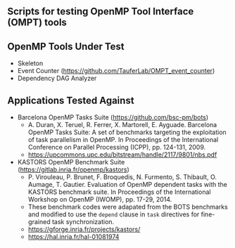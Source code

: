 ## Scripts for testing OpenMP Tool Interface (OMPT) tools

## OpenMP Tools Under Test
* Skeleton
* Event Counter (https://github.com/TauferLab/OMPT_event_counter)
* Dependency DAG Analyzer 

## Applications Tested Against
* Barcelona OpenMP Tasks Suite (https://github.com/bsc-pm/bots)
    * A. Duran, X. Teruel, R. Ferrer, X. Martorell, E. Ayguade. 
      Barcelona OpenMP Tasks Suite: A set of benchmarks targeting the exploitation of task parallelism in OpenMP. 
      In Proceedings of the International Conference on Parallel Processing (ICPP), pp. 124-131, 2009.
    * https://upcommons.upc.edu/bitstream/handle/2117/9801/nbs.pdf
* KASTORS OpenMP Benchmark Suite (https://gitlab.inria.fr/openmp/kastors) 
    * P. Virouleau, P. Brunet, F. Broquedis, N. Furmento, S. Thibault, O. Aumage, T. Gautier. 
      Evaluation of OpenMP dependent tasks with the KASTORS benchmark suite. 
      In Proceedings of the International Workshop on OpenMP (IWOMP), pp. 17-29, 2014.
    * These benchmark codes were adapated from the BOTS benchmarks
      and modified to use the `depend` clause in `task` directives
      for fine-grained task synchronization. 
    * https://gforge.inria.fr/projects/kastors/
    * https://hal.inria.fr/hal-01081974
